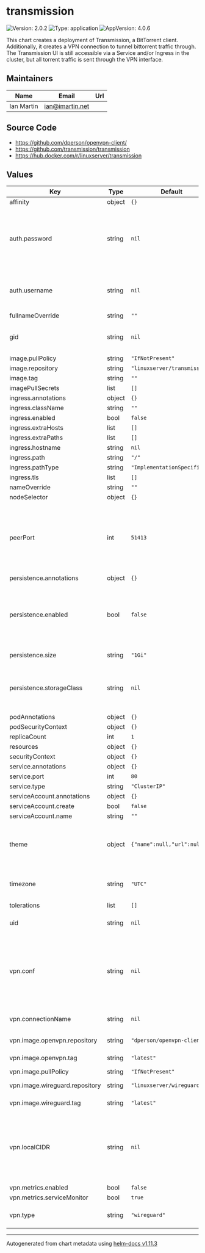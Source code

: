 # transmission

![Version: 2.0.2](https://img.shields.io/badge/Version-2.0.2-informational?style=flat-square) ![Type: application](https://img.shields.io/badge/Type-application-informational?style=flat-square) ![AppVersion: 4.0.6](https://img.shields.io/badge/AppVersion-4.0.6-informational?style=flat-square)

This chart creates a deployment of Transmission, a BitTorrent client. Additionally, it creates a VPN connection to tunnel bittorrent traffic through.
The Transmission UI is still accessible via a Service and/or Ingress in the cluster, but all torrent traffic is sent through the VPN interface.

## Maintainers

| Name | Email | Url |
| ---- | ------ | --- |
| Ian Martin | <ian@imartin.net> |  |

## Source Code

* <https://github.com/dperson/openvpn-client/>
* <https://github.com/transmission/transmission>
* <https://hub.docker.com/r/linuxserver/transmission>

## Values

| Key | Type | Default | Description |
|-----|------|---------|-------------|
| affinity | object | `{}` |  |
| auth.password | string | `nil` | The HTTP Basic password to require for accessing the Transmission web console. DO NOT SAVE this password in plaintext in your version control. |
| auth.username | string | `nil` | The HTTP Basic username for accessing the Transmission web console. |
| fullnameOverride | string | `""` |  |
| gid | string | `nil` | The primary GID (Group ID) that transmission should run as |
| image.pullPolicy | string | `"IfNotPresent"` |  |
| image.repository | string | `"linuxserver/transmission"` |  |
| image.tag | string | `""` |  |
| imagePullSecrets | list | `[]` |  |
| ingress.annotations | object | `{}` |  |
| ingress.className | string | `""` |  |
| ingress.enabled | bool | `false` |  |
| ingress.extraHosts | list | `[]` |  |
| ingress.extraPaths | list | `[]` |  |
| ingress.hostname | string | `nil` |  |
| ingress.path | string | `"/"` |  |
| ingress.pathType | string | `"ImplementationSpecific"` |  |
| ingress.tls | list | `[]` |  |
| nameOverride | string | `""` |  |
| nodeSelector | object | `{}` |  |
| peerPort | int | `51413` | The Port (both TCP and UDP) to use for Transmission peer communication. This should be changed if you modify the Transmission config file to use a different `peer-port` setting. |
| persistence.annotations | object | `{}` |  |
| persistence.enabled | bool | `false` | When true, creates a PersistentVolumeClaim to attach to a Persistent Volume. The PV should already exist, and can be found by label/size or storageClass. |
| persistence.size | string | `"1Gi"` | The size of the PV to match this claim with. |
| persistence.storageClass | string | `nil` | The storage class where the desired PV can be located. Leave blank for the cluster "default" storage class. |
| podAnnotations | object | `{}` |  |
| podSecurityContext | object | `{}` |  |
| replicaCount | int | `1` |  |
| resources | object | `{}` |  |
| securityContext | object | `{}` |  |
| service.annotations | object | `{}` |  |
| service.port | int | `80` |  |
| service.type | string | `"ClusterIP"` |  |
| serviceAccount.annotations | object | `{}` |  |
| serviceAccount.create | bool | `false` |  |
| serviceAccount.name | string | `""` |  |
| theme | object | `{"name":null,"url":null}` | The Transmission theme to use. Valid options are: `combustion-release`, `transmission-web-control`, and `kettu` |
| timezone | string | `"UTC"` | The timezone identifier for Transmission to use (ie, America/Denver) |
| tolerations | list | `[]` |  |
| uid | string | `nil` | The UID (User ID) that transmission should run as |
| vpn.conf | string | `nil` | The full OpenVPN or Wireguard configuration for the VPN container to use. A Secret resource will be created with this content. DO NOT SAVE this text unencrypted in your version control. |
| vpn.connectionName | string | `nil` | The name to use for the VPN connection. Default is "vpn". |
| vpn.image.openvpn.repository | string | `"dperson/openvpn-client"` | The image to use for the VPN connection |
| vpn.image.openvpn.tag | string | `"latest"` | The image tag for the VPN connection |
| vpn.image.pullPolicy | string | `"IfNotPresent"` |  |
| vpn.image.wireguard.repository | string | `"linuxserver/wireguard"` | The image to use for the VPN connection |
| vpn.image.wireguard.tag | string | `"latest"` | The image tag for the VPN connection |
| vpn.localCIDR | string | `nil` | Use this to create a route in the OpenVPN container to your local network. Maps to the `-r` option of the dperson/openvpn-client docker image. Not used for Wireguard. |
| vpn.metrics.enabled | bool | `false` |  |
| vpn.metrics.serviceMonitor | bool | `true` |  |
| vpn.type | string | `"wireguard"` | The type of VPN to use. Valid options are: `openvpn` and `wireguard` |

----------------------------------------------
Autogenerated from chart metadata using [helm-docs v1.11.3](https://github.com/norwoodj/helm-docs/releases/v1.11.3)
